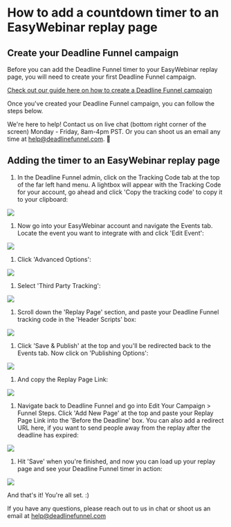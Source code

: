 # How to add a countdown timer to an EasyWebinar replay page

## Create your Deadline Funnel campaign

Before you can add the Deadline Funnel timer to your EasyWebinar replay page, you will need to create your first Deadline Funnel campaign.

[Check out our guide here on how to create a Deadline Funnel campaign](https://documentation.deadlinefunnel.com/article/629-how-to-create-%20a-deadline-funnel-campaign)

Once you've created your Deadline Funnel campaign, you can follow the steps below.

We're here to help! Contact us on live chat \(bottom right corner of the screen\) Monday - Friday, 8am-4pm PST. Or you can shoot us an email any time at help@deadlinefunnel.com. 🙂

## Adding the timer to an EasyWebinar replay page

1. In the Deadline Funnel admin, click on the Tracking Code tab at the top of the far left hand menu. A lightbox will appear with the Tracking Code for your account, go ahead and click 'Copy the tracking code' to copy it to your clipboard:

![](https://s3.amazonaws.com/helpscout.net/docs/assets/53974d6ce4b0c76107b109d1/images/5ce5c4cb04286340b8fa74a7/file-miVGnjnr9p.png)

1. Now go into your EasyWebinar account and navigate the Events tab. Locate the event you want to integrate with and click 'Edit Event':

![](https://s3.amazonaws.com/helpscout.net/docs/assets/53974d6ce4b0c76107b109d1/images/5ce5c4e204286340b8fa74aa/file-ewviuOnmNz.png)

1. Click 'Advanced Options':

![](https://s3.amazonaws.com/helpscout.net/docs/assets/53974d6ce4b0c76107b109d1/images/5ce5c4eb2c7d3a48c6be8f2d/file-LcDDNRDCsn.png)

1. Select 'Third Party Tracking':

![](https://s3.amazonaws.com/helpscout.net/docs/assets/53974d6ce4b0c76107b109d1/images/5ce5c4f804286340b8fa74ab/file-DTnk2HsWBR.png)

1. Scroll down the 'Replay Page' section, and paste your Deadline Funnel tracking code in the 'Header Scripts' box:

![](https://s3.amazonaws.com/helpscout.net/docs/assets/53974d6ce4b0c76107b109d1/images/5ce5c4fe2c7d3a48c6be8f2f/file-ETV6o1hdE4.png)

1. Click 'Save & Publish' at the top and you'll be redirected back to the Events tab. Now click on 'Publishing Options':

![](https://s3.amazonaws.com/helpscout.net/docs/assets/53974d6ce4b0c76107b109d1/images/5ce5c50f2c7d3a48c6be8f31/file-kmYVncl67a.png)

1. And copy the Replay Page Link:

![](https://s3.amazonaws.com/helpscout.net/docs/assets/53974d6ce4b0c76107b109d1/images/5ce5c52f04286353439927bb/file-rM24azgvPq.png)

1. Navigate back to Deadline Funnel and go into Edit Your Campaign &gt; Funnel Steps. Click 'Add New Page' at the top and paste your Replay Page Link into the 'Before the Deadline' box. You can also add a redirect URL here, if you want to send people away from the replay after the deadline has expired:

![](https://s3.amazonaws.com/helpscout.net/docs/assets/53974d6ce4b0c76107b109d1/images/5ce5c7702c7d3a48c6be8f5d/file-bfG3J0cFAt.png)

1. Hit 'Save' when you're finished, and now you can load up your replay page and see your Deadline Funnel timer in action:

![](https://s3.amazonaws.com/helpscout.net/docs/assets/53974d6ce4b0c76107b109d1/images/5ce5c8d02c7d3a5b76430b82/file-wdTsJ5KdYw.png)

And that's it! You're all set. :\)

If you have any questions, please reach out to us in chat or shoot us an email at help@deadlinefunnel.com

